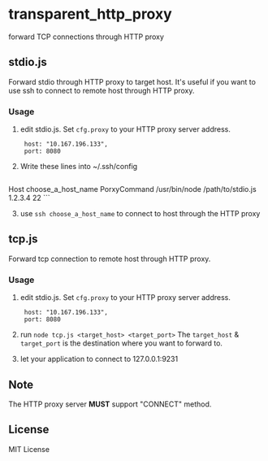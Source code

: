 # transparent_http_proxy
forward TCP connections through HTTP proxy


## stdio.js
Forward stdio through HTTP proxy to target host.
It's useful if you want to use ssh to connect to remote host through HTTP proxy.

### Usage
1. edit stdio.js. Set `cfg.proxy` to your HTTP proxy server address.
    ```
     host: "10.167.196.133",
     port: 8080
    ```

2. Write these lines into ~/.ssh/config
	```
Host choose_a_host_name
    PorxyCommand /usr/bin/node /path/to/stdio.js 1.2.3.4 22
	```

3. use `ssh choose_a_host_name` to connect to host through the HTTP proxy

## tcp.js
Forward tcp connection to remote host through HTTP proxy.

### Usage
1. edit stdio.js. Set `cfg.proxy` to your HTTP proxy server address.
	```
     host: "10.167.196.133",
     port: 8080
	```
	
2. run `node tcp.js <target_host> <target_port>`
   The `target_host` & `target_port` is the destination where you want to forward to.

3. let your application to connect to 127.0.0.1:9231


## Note
The HTTP proxy server **MUST** support "CONNECT" method.

## License
MIT License


